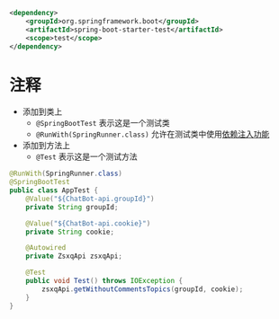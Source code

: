 ```xml
<dependency>
    <groupId>org.springframework.boot</groupId>
    <artifactId>spring-boot-starter-test</artifactId>
    <scope>test</scope>
</dependency>
```

# 注释
- 添加到类上
	- `@SpringBootTest` 表示这是一个测试类
	- `@RunWith(SpringRunner.class)` 允许在测试类中使用<u>依赖注入功能</u>
- 添加到方法上
	- `@Test` 表示这是一个测试方法

```java
@RunWith(SpringRunner.class)
@SpringBootTest
public class AppTest {
    @Value("${ChatBot-api.groupId}")
    private String groupId;

    @Value("${ChatBot-api.cookie}")
    private String cookie;

    @Autowired
    private ZsxqApi zsxqApi;

    @Test
    public void Test() throws IOException {
        zsxqApi.getWithoutCommentsTopics(groupId, cookie);
    }
}
```




